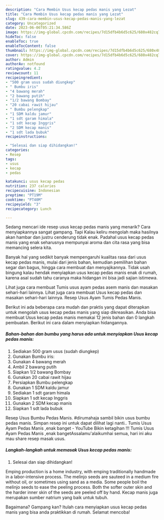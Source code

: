 ```yaml
---
description: "Cara Membin Usus kecap pedas manis yang Lezat"
title: "Cara Membin Usus kecap pedas manis yang Lezat"
slug: 439-cara-membin-usus-kecap-pedas-manis-yang-lezat
category: Uncategorized
date: 2023-06-06T05:21:34.586Z
image: https://img-global.cpcdn.com/recipes/7d15dfb4b6d5c625/680x482cq70/usus-kecap-pedas-manis-foto-resep-utama.jpg
hideToc: false
enableToc: true
enableTocContent: false
thumbnail: https://img-global.cpcdn.com/recipes/7d15dfb4b6d5c625/680x482cq70/usus-kecap-pedas-manis-foto-resep-utama.jpg
cover: https://img-global.cpcdn.com/recipes/7d15dfb4b6d5c625/680x482cq70/usus-kecap-pedas-manis-foto-resep-utama.jpg
author: Admin
authorAv: notfound
ratingvalue: 4.2
reviewcount: 11
recipeingredient:
- "500 gram usus sudah diungkep"
- " Bumbu iris"
- "4 bawang merah"
- "2 bawang putih"
- "1/2 bawang Bombay"
- "20 cabai rawit hijau"
- " Bumbu pelengkap"
- "1 SDM kaldu jamur"
- "1 sdt garam himala"
- "1 sdt kecap Inggris"
- "2 SDM kecap manis"
- "1 sdt lada bubuk"
recipeinstructions:

- "Selesai dan siap dihidangkan!"
categories:
- Resep
tags:
- usus
- kecap
- pedas

katakunci: usus kecap pedas 
nutrition: 237 calories
recipecuisine: Indonesian
preptime: "PT19M"
cooktime: "PT40M"
recipeyield: "3"
recipecategory: Lunch

---
```



Sedang mencari ide resep usus kecap pedas manis yang menarik? Cara menyiapkannya sangat gampang. Tapi Kalau keliru mengolah maka hasilnya akan hambar dan justru cenderung tidak enak. Padahal usus kecap pedas manis yang enak seharusnya mempunyai aroma dan cita rasa yang bisa memancing selera kita.


Banyak hal yang sedikit banyak mempengaruhi kualitas rasa dari usus kecap pedas manis, mulai dari jenis bahan, kemudian pemilihan bahan segar dan bagus, hingga cara membuat dan menyajikannya. Tidak usah bingung kalau hendak menyiapkan usus kecap pedas manis enak di rumah, karena asal sudah tahu caranya maka hidangan ini bisa jadi sajian istimewa.

Lihat juga cara membuat Tumis usus ayam pedas asem manis dan masakan sehari-hari lainnya. Lihat juga cara membuat Usus kecap pedas dan masakan sehari-hari lainnya. Resep Usus Ayam Tumis Pedas Manis.


Berikut ini ada beberapa cara mudah dan praktis yang dapat diterapkan untuk mengolah usus kecap pedas manis yang siap dikreasikan. Anda bisa membuat Usus kecap pedas manis memakai 12 jenis bahan dan 0 langkah pembuatan. Berikut ini cara dalam menyiapkan hidangannya.

<!--inarticleads1-->

##### Bahan-bahan dan bumbu yang harus ada untuk menyiapkan Usus kecap pedas manis:

1. Sediakan 500 gram usus (sudah diungkep)
1. Gunakan  Bumbu iris:
1. Gunakan 4 bawang merah
1. Ambil 2 bawang putih
1. Siapkan 1/2 bawang Bombay
1. Gunakan 20 cabai rawit hijau
1. Persiapkan  Bumbu pelengkap
1. Gunakan 1 SDM kaldu jamur
1. Sediakan 1 sdt garam himala
1. Siapkan 1 sdt kecap Inggris
1. Gunakan 2 SDM kecap manis
1. Siapkan 1 sdt lada bubuk


Resep Usus Bumbu Pedas Manis. #dirumahaja sambil bikin usus bumbu pedas manis. Simpan resep ini untuk dapat dilihat lagi nanti.. Tumis Usus Ayam Pedas Manis ,enak banget - YouTube Bikin ketagihan !!! Tumis Usus Ayam Pedas Manis ,enak bangetAssalamu&#39;alaikumhai semua, hari ini aku mau share resep masak usus. 

<!--inarticleads2-->

##### Langkah-langkah untuk memasak Usus kecap pedas manis:


1. Selesai dan siap dihidangkan!

Emping production is a home industry, with emping traditionally handmade in a labor-intensive process. The melinjo seeds are sauteed in a medium fire without oil, or sometimes using sand as a media. Some people boil the melinjo seeds to ease the peeling process. Both the softer outer skin and the harder inner skin of the seeds are peeled off by hand. Kecap manis juga merupakan sumber natrium yang baik untuk tubuh. 

Bagaimana? Gampang kan? Itulah cara menyiapkan usus kecap pedas manis yang bisa anda praktikkan di rumah. Selamat mencoba!

